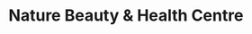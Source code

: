 ---
layout: info
type: Standard
title: Nature Beauty & Health Centre
section: spa & massage
logo: placeholder
ratings:
phone: "35607"
email:
address: Lini Highway, Port Vila
description: Body Care, Cupping Therapy, Foot Spa, Weight Loss, Manicure, Waxing Service, Weight Loss, Facial. Open Monday to Sunday from 8am to 8pm. Located opposite Water Front Apartment, Port Vila Town.
---